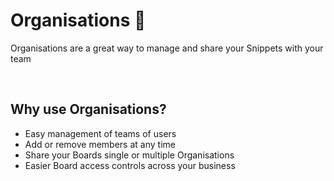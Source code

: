 # Organisations 🏢

Organisations are a great way to manage and share your Snippets with your team

</br>

## Why use Organisations?

- Easy management of teams of users 
- Add or remove members at any time
- Share your Boards single or multiple Organisations
- Easier Board access controls across your business






